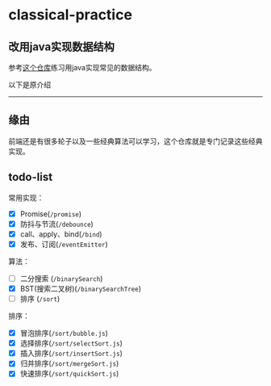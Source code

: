 # classical-practice

## 改用java实现数据结构

参考[这个仓库](https://github.com/liuyubobobo/Play-with-Data-Structures)练习用java实现常见的数据结构。

以下是原介绍

---

## 缘由

前端还是有很多轮子以及一些经典算法可以学习，这个仓库就是专门记录这些经典实现。

## todo-list

常用实现：

- [X] Promise(`/promise`)
- [X] 防抖与节流(`/debounce`)
- [X] call、apply、bind(`/bind`)
- [X] 发布、订阅(`/eventEmitter`)

算法：

- [ ] 二分搜索 (`/binarySearch`)
- [X] BST(搜索二叉树)(`/binarySearchTree`)
- [ ] 排序 (`/sort`)

排序：

- [X] 冒泡排序(`/sort/bubble.js`)
- [X] 选择排序(`/sort/selectSort.js`)
- [X] 插入排序(`/sort/insertSort.js`)
- [X] 归并排序(`/sort/mergeSort.js`)
- [X] 快速排序(`/sort/quickSort.js`)
